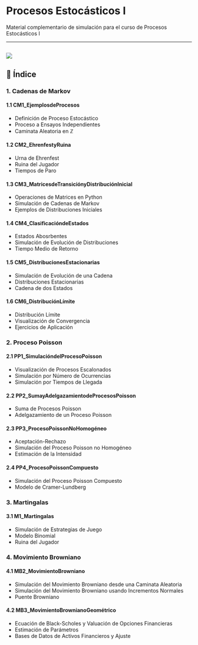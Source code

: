 # Procesos Estocásticos I

Material complementario de simulación para el curso de Procesos Estocásticos I

---
![](https://media.tenor.com/_DKcSyv08fEAAAAM/movimento-browniano.gif)
---

## 📂 Índice

### 1. Cadenas de Markov
#### 1.1 CM1_EjemplosdeProcesos
* Definición de Proceso Estocástico
* Proceso a Ensayos Independientes
* Caminata Aleatoria en $\mathbb{Z}$
#### 1.2 CM2_EhrenfestyRuina
* Urna de Ehrenfest
* Ruina del Jugador
* Tiempos de Paro
#### 1.3 CM3_MatricesdeTransiciónyDistribuciónInicial
* Operaciones de Matrices en Python
* Simulación de Cadenas de Markov
* Ejemplos de Distribuciones Iniciales
#### 1.4 CM4_ClasificacióndeEstados
* Estados Abosrbentes
* Simulación de Evolución de Distribuciones
* Tiempo Medio de Retorno
#### 1.5 CM5_DistribucionesEstacionarias
* Simulación de Evolución de una Cadena
* Distribuciones Estacionarias
* Cadena de dos Estados
#### 1.6 CM6_DistribuciónLímite
* Distribución Límite
* Visualización de Convergencia
* Ejercicios de Aplicación

### 2. Proceso Poisson
#### 2.1 PP1_SimulacióndelProcesoPoisson
* Visualización de Procesos Escalonados
* Simulación por Número de Ocurrencias
* Simulación por Tiempos de Llegada
#### 2.2 PP2_SumayAdelgazamientodeProcesosPoisson
* Suma de Procesos Poisson
* Adelgazamiento de un Proceso Poisson
#### 2.3 PP3_ProcesoPoissonNoHomogéneo
* Aceptación-Rechazo
* Simulación del Proceso Poisson no Homogéneo
* Estimación de la Intensidad
#### 2.4 PP4_ProcesoPoissonCompuesto
* Simulación del Proceso Poisson Compuesto
* Modelo de Cramer-Lundberg

### 3. Martingalas
#### 3.1 M1_Martingalas
* Simulación de Estrategias de Juego
* Modelo Binomial
* Ruina del Jugador

### 4. Movimiento Browniano
#### 4.1 MB2_MovimientoBrowniano
* Simulación del Movimiento Browniano desde una Caminata Aleatoria
* Simulación del Movimiento Browniano usando Incrementos Normales
* Puente Browniano
#### 4.2 MB3_MovimientoBrownianoGeométrico
* Ecuación de Black-Scholes y Valuación de Opciones Financieras
* Estimación de Parámetros
* Bases de Datos de Activos Financieros y Ajuste





